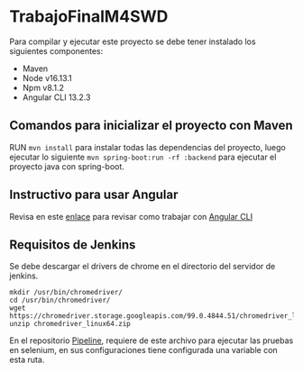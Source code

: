 # TrabajoFinalM4SWD

Para compilar y ejecutar este proyecto se debe tener instalado los siguientes componentes:
- Maven
- Node v16.13.1
- Npm v8.1.2
- Angular CLI 13.2.3


## Comandos para inicializar el proyecto con Maven

RUN `mvn install` para instalar todas las dependencias del proyecto, luego ejecutar lo siguiente `mvn spring-boot:run -rf :backend` para ejecutar el proyecto java con spring-boot.


## Instructivo para usar Angular

Revisa en este [enlace](https://github.com/devops-equipo4/TrabajoFinalM4SWD/blob/main/frontend/README.md) para revisar como trabajar con [Angular CLI](https://github.com/angular/angular-cli)

## Requisitos de Jenkins

Se debe descargar el drivers de chrome en el directorio del servidor de jenkins.

```
mkdir /usr/bin/chromedriver/
cd /usr/bin/chromedriver/
wget https://chromedriver.storage.googleapis.com/99.0.4844.51/chromedriver_linux64.zip
unzip chromedriver_linux64.zip
```
En el repositorio [Pipeline](https://github.com/devops-equipo4/TrabajoFinalM4SWD_PL), requiere de este archivo para ejecutar las pruebas en selenium, en sus configuraciones tiene configurada una variable con esta ruta.



